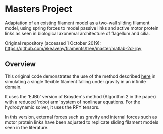 # Masters Project

Adaptation of an existing filament model as a two-wall sliding filament model, using spring forces to model passive links and active motor protein links as seen in biological axonemal architecture of flagellum and cilia.

Original repository (accessed 1 October 2019): https://github.com/ekeaveny/filaments/tree/master/matlab-2d-rpy

## Overview
This original code demonstrates the use of the method described [here](https://arxiv.org/abs/1903.12609) in simulating a single flexible filament falling under gravity in an infinite domain.

It uses the 'EJBb' version of Broyden's method (Algorithm 2 in the paper) with a reduced 'robot arm' system of nonlinear equations. For the hydrodynamic solver, it uses the RPY tensors.

In this version, external forces such as gravity and internal forces such as motor protein links have been adjusted to replicate sliding filament models seen in the literature.
